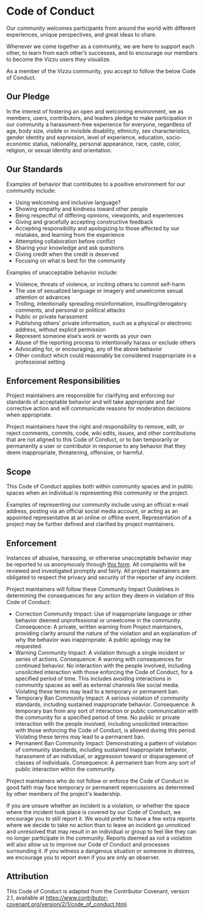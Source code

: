 # Code of Conduct

Our community welcomes participants from around the world with different
experiences, unique perspectives, and great ideas to share.

Whenever we come together as a community, we are here to support each other, to
learn from each other’s successes, and to encourage our members to become the
Vizzu users they visualize.

As a member of the Vizzu community, you accept to follow the below Code of
Conduct.

## Our Pledge

In the interest of fostering an open and welcoming environment, we as members,
users, contributors, and leaders pledge to make participation in our community a
harassment-free experience for everyone, regardless of age, body size, visible
or invisible disability, ethnicity, sex characteristics, gender identity and
expression, level of experience, education, socio-economic status, nationality,
personal appearance, race, caste, color, religion, or sexual identity and
orientation.

## Our Standards

Examples of behavior that contributes to a positive environment for our
community include:

- Using welcoming and inclusive language?
- Showing empathy and kindness toward other people
- Being respectful of differing opinions, viewpoints, and experiences
- Giving and gracefully accepting constructive feedback
- Accepting responsibility and apologizing to those affected by our mistakes,
    and learning from the experience
- Attempting collaboration before conflict
- Sharing your knowledge and ask questions
- Giving credit when the credit is deserved
- Focusing on what is best for the community

Examples of unacceptable behavior include:

- Violence, threats of violence, or inciting others to commit self-harm
- The use of sexualized language or imagery and unwelcome sexual attention or
    advances
- Trolling, intentionally spreading misinformation, insulting/derogatory
    comments, and personal or political attacks
- Public or private harassment
- Publishing others' private information, such as a physical or electronic
    address, without explicit permission
- Represent someone else’s work or words as your own
- Abuse of the reporting process to intentionally harass or exclude others
- Advocating for, or encouraging, any of the above behavior
- Other conduct which could reasonably be considered inappropriate in a
    professional setting

## Enforcement Responsibilities

Project maintainers are responsible for clarifying and enforcing our standards
of acceptable behavior and will take appropriate and fair corrective action and
will communicate reasons for moderation decisions when appropriate.

Project maintainers have the right and responsibility to remove, edit, or reject
comments, commits, code, wiki edits, issues, and other contributions that are
not aligned to this Code of Conduct, or to ban temporarily or permanently a user
or contributor in response to any behavior that they deem inappropriate,
threatening, offensive, or harmful.

## Scope

This Code of Conduct applies both within community spaces and in public spaces
when an individual is representing this community or the project.

Examples of representing our community include using an official e-mail address,
posting via an official social media account, or acting as an appointed
representative at an online or offline event. Representation of a project may be
further defined and clarified by project maintainers.

## Enforcement

Instances of abusive, harassing, or otherwise unacceptable behavior may be
reported to us anonymously through
[this form](https://share.hsforms.com/1IRUYnCo3QPa1ZiYDV4oYGgc5lac). All
complaints will be reviewed and investigated promptly and fairly. All project
maintainers are obligated to respect the privacy and security of the reporter of
any incident.

Project maintainers will follow these Community Impact Guidelines in determining
the consequences for any action they deem in violation of this Code of Conduct:

- Correction Community Impact: Use of inappropriate language or other behavior
    deemed unprofessional or unwelcome in the community. Consequence: A private,
    written warning from Project maintainers, providing clarity around the
    nature of the violation and an explanation of why the behavior was
    inappropriate. A public apology may be requested.
- Warning Community Impact: A violation through a single incident or series of
    actions. Consequence: A warning with consequences for continued behavior. No
    interaction with the people involved, including unsolicited interaction with
    those enforcing the Code of Conduct, for a specified period of time. This
    includes avoiding interactions in community spaces as well as external
    channels like social media. Violating these terms may lead to a temporary or
    permanent ban.
- Temporary Ban Community Impact: A serious violation of community standards,
    including sustained inappropriate behavior. Consequence: A temporary ban
    from any sort of interaction or public communication with the community for
    a specified period of time. No public or private interaction with the people
    involved, including unsolicited interaction with those enforcing the Code of
    Conduct, is allowed during this period. Violating these terms may lead to a
    permanent ban.
- Permanent Ban Community Impact: Demonstrating a pattern of violation of
    community standards, including sustained inappropriate behavior, harassment
    of an individual, or aggression toward or disparagement of classes of
    individuals. Consequence: A permanent ban from any sort of public
    interaction within the community.

Project maintainers who do not follow or enforce the Code of Conduct in good
faith may face temporary or permanent repercussions as determined by other
members of the project's leadership.

If you are unsure whether an incident is a violation, or whether the space where
the incident took place is covered by our Code of Conduct, we encourage you to
still report it. We would prefer to have a few extra reports where we decide to
take no action than to leave an incident go unnoticed and unresolved that may
result in an individual or group to feel like they can no longer participate in
the community. Reports deemed as not a violation will also allow us to improve
our Code of Conduct and processes surrounding it. If you witness a dangerous
situation or someone in distress, we encourage you to report even if you are
only an observer.

## Attribution

This Code of Conduct is adapted from the Contributor Covenant, version 2.1,
available at
https://www.contributor-covenant.org/version/2/1/code_of_conduct.html.
